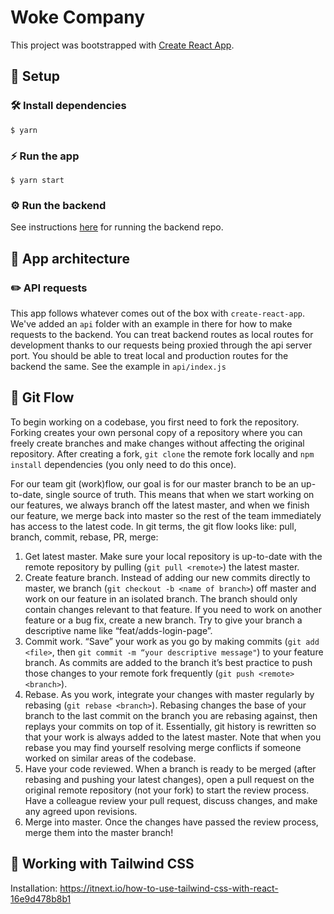 # Woke Company

This project was bootstrapped with [Create React App](https://github.com/facebook/create-react-app).

## 🚧 Setup

### 🛠 Install dependencies

```
$ yarn
```

### ⚡️ Run the app

```
$ yarn start
```

### ⚙️ Run the backend

See instructions [here](https://github.com/bridge-school/woke-company-backend) for running the backend repo.

## 💁 App architecture

### ✏️ API requests

This app follows whatever comes out of the box with `create-react-app`. We've added an `api` folder with an example in there for how to make requests to the backend. You can treat backend routes as local routes for development thanks to our requests being proxied through the api server port. You should be able to treat local and production routes for the backend the same. See the example in `api/index.js`

## 📝 Git Flow

To begin working on a codebase, you first need to fork the repository. Forking creates your own personal copy of a repository where you can freely create branches and make changes without affecting the original repository. After creating a fork, `git clone` the remote fork locally and `npm install` dependencies (you only need to do this once).

For our team git (work)flow, our goal is for our master branch to be an up-to-date, single source of truth. This means that when we start working on our features, we always branch off the latest master, and when we finish our feature, we merge back into master so the rest of the team immediately has access to the latest code. In git terms, the git flow looks like: pull, branch, commit, rebase, PR, merge:

1. Get latest master. Make sure your local repository is up-to-date with the remote repository by pulling (`git pull <remote>`) the latest master.
2. Create feature branch. Instead of adding our new commits directly to master, we branch (`git checkout -b <name of branch>`) off master and work on our feature in an isolated branch. The branch should only contain changes relevant to that feature. If you need to work on another feature or a bug fix, create a new branch. Try to give your branch a descriptive name like “feat/adds-login-page”.
3. Commit work. “Save” your work as you go by making commits (`git add <file>`, then `git commit -m “your descriptive message"`) to your feature branch. As commits are added to the branch it’s best practice to push those changes to your remote fork frequently (`git push <remote> <branch>`).
4. Rebase. As you work, integrate your changes with master regularly by rebasing (`git rebase <branch>`). Rebasing changes the base of your branch to the last commit on the branch you are rebasing against, then replays your commits on top of it. Essentially, git history is rewritten so that your work is always added to the latest master. Note that when you rebase you may find yourself resolving merge conflicts if someone worked on similar areas of the codebase.
5. Have your code reviewed. When a branch is ready to be merged (after rebasing and pushing your latest changes), open a pull request on the original remote repository (not your fork) to start the review process. Have a colleague review your pull request, discuss changes, and make any agreed upon revisions.
6. Merge into master. Once the changes have passed the review process, merge them into the master branch!

## 🎐 Working with Tailwind CSS

Installation: <https://itnext.io/how-to-use-tailwind-css-with-react-16e9d478b8b1>